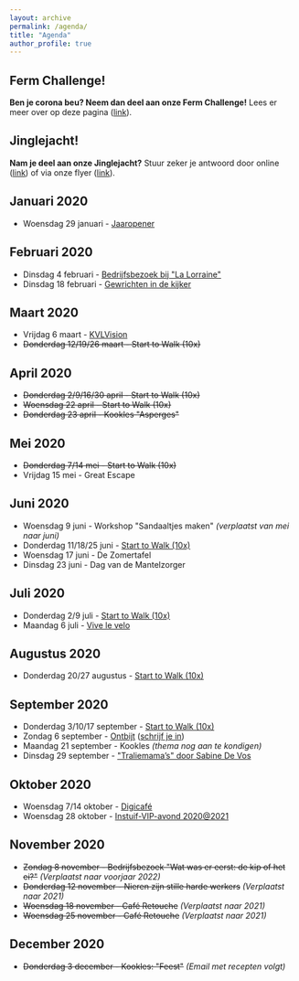 ```yaml
---
layout: archive
permalink: /agenda/
title: "Agenda"
author_profile: true
---
```


## Ferm Challenge!

**Ben je corona beu? Neem dan deel aan onze Ferm Challenge!** Lees er meer over op deze pagina ([link](/challenges/)).

## Jinglejacht!

**Nam je deel aan onze Jinglejacht?** Stuur zeker je antwoord door online ([link](https://bit.ly/ferm-jingle-jacht)) of via onze flyer ([link](/assets/media/agenda/jinglejacht-route.pdf)).

## Januari 2020
- Woensdag 29 januari - [Jaaropener](/assets/media/agenda/2020-01-29-Start.pdf)

## Februari 2020
- Dinsdag 4 februari - [Bedrijfsbezoek bij "La Lorraine"](/assets/media/agenda/2020-02-04-lorraine.jpg)
- Dinsdag 18 februari - [Gewrichten in de kijker](/assets/media/agenda/2020-02-18-Gewrichten-in-de-kijker.pdf)

## Maart 2020
- Vrijdag 6 maart - [KVLVision](/assets/media/agenda/2020-03-06-KVLVision.pdf)
- <s>Donderdag 12/19/26 maart - Start to Walk (10x)</s>

## April 2020
- <s>Donderdag 2/9/16/30 april - Start to Walk (10x)</s>
- <s>Woensdag 22 april - Start to Walk (10x)</s>
- <s>Donderdag 23 april - Kookles "Asperges"</s>

## Mei 2020
- <s>Donderdag 7/14 mei - Start to Walk (10x)</s>
- Vrijdag 15 mei - Great Escape

## Juni 2020
- Woensdag 9 juni - Workshop "Sandaaltjes maken" _(verplaatst van mei naar juni)_
- Donderdag 11/18/25 juni - [Start to Walk (10x)](/assets/media/agenda/2020-Herstart-Start-to-Walk.pdf)
- Woensdag 17 juni - De Zomertafel
- Dinsdag  23 juni - Dag van de Mantelzorger

## Juli 2020
- Donderdag 2/9 juli - [Start to Walk (10x)](/assets/media/agenda/2020-Herstart-Start-to-Walk.pdf)
- Maandag 6 juli - [Vive le velo](/assets/media/agenda/06-07-2020-vive-le-velo.jpg)

## Augustus 2020
- Donderdag 20/27 augustus - [Start to Walk (10x)](/assets/media/agenda/2020-Herstart-Start-to-Walk.pdf)

## September 2020
- Donderdag 3/10/17 september - [Start to Walk (10x)](/assets/media/agenda/2020-Herstart-Start-to-Walk.pdf)
- Zondag 6 september - [Ontbijt](/assets/media/agenda/2020-09-06-ontbijt.pdf) ([schrijf je in](/assets/media/agenda/2020-09-06-ontbijt.pdf))
- Maandag 21 september - Kookles _(thema nog aan te kondigen)_
- Dinsdag 29 september - ["Traliemama’s" door Sabine De Vos](/assets/media/agenda/29-09-2020-traliemama.jpg)

## Oktober 2020
- Woensdag 7/14 oktober - [Digicafé](/assets/media/agenda/2020-10-07-digicafe.jpg)
- Woensdag 28 oktober - [Instuif-VIP-avond 2020@2021](/assets/media/agenda/2020-10-28-vip.jpg)

## November 2020
- <s>Zondag 8 november - Bedrijfsbezoek "Wat was er eerst: de kip of het ei?"</s> _(Verplaatst naar voorjaar 2022)_
- <s>Donderdag 12 november - Nieren zijn stille harde werkers</s> _(Verplaatst naar 2021)_
- <s>Woensdag 18 november - Café Retouche</s> _(Verplaatst naar 2021)_
- <s>Woensdag 25 november - Café Retouche</s> _(Verplaatst naar 2021)_

## December 2020
- <s>Donderdag 3 december - Kookles: "Feest"</s> _(Email met recepten volgt)_
